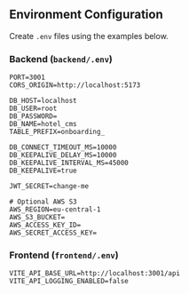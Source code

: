 ## Environment Configuration

Create `.env` files using the examples below.

### Backend (`backend/.env`)
```
PORT=3001
CORS_ORIGIN=http://localhost:5173

DB_HOST=localhost
DB_USER=root
DB_PASSWORD=
DB_NAME=hotel_cms
TABLE_PREFIX=onboarding_

DB_CONNECT_TIMEOUT_MS=10000
DB_KEEPALIVE_DELAY_MS=10000
DB_KEEPALIVE_INTERVAL_MS=45000
DB_KEEPALIVE=true

JWT_SECRET=change-me

# Optional AWS S3
AWS_REGION=eu-central-1
AWS_S3_BUCKET=
AWS_ACCESS_KEY_ID=
AWS_SECRET_ACCESS_KEY=
```

### Frontend (`frontend/.env`)
```
VITE_API_BASE_URL=http://localhost:3001/api
VITE_API_LOGGING_ENABLED=false
```

